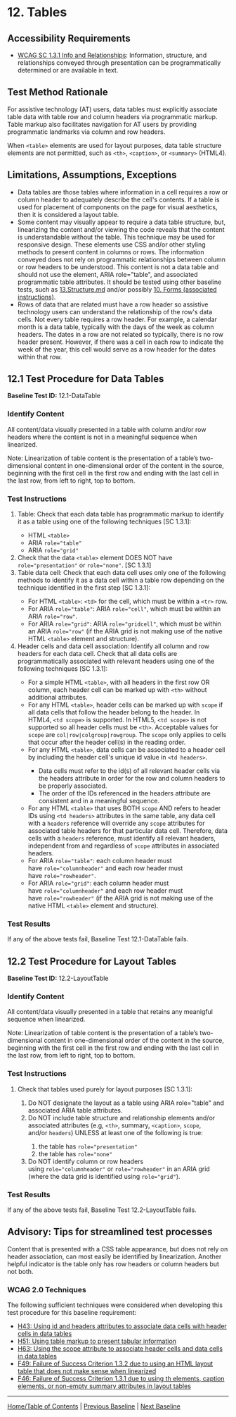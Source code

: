 # 12. Tables

Accessibility Requirements
--------------------------
-   [WCAG SC 1.3.1 Info and Relationships](https://www.w3.org/TR/UNDERSTANDING-WCAG20/content-structure-separation-programmatic.html): Information, structure, and relationships conveyed through presentation can be programmatically determined or are available in text.

Test Method Rationale
---------------------
For assistive technology (AT) users, data tables must explicitly associate table data with table row and column headers via programmatic markup. Table markup also facilitates navigation for AT users by providing programmatic landmarks via column and row headers.

When `<table>` elements are used for layout purposes, data table structure elements are not permitted, such as `<th>`, `<caption>`, or `<summary>` (HTML4).

Limitations, Assumptions, Exceptions
------------------------------------
-   Data tables are those tables where information in a cell requires a row or column header to adequately describe the cell's contents. If a table is used for placement of components on the page for visual aesthetics, then it is considered a layout table.
-   Some content may visually appear to require a data table structure, but, linearizing the content and/or viewing the code reveals that the content is understandable without the table. This technique may be used for responsive design. These elements use CSS and/or other styling methods to present content in columns or rows. The information conveyed does not rely on programmatic relationships between column or row headers to be understood. This content is not a data table and should not use the element, ARIA role="table", and associated programmatic table attributes. It should be tested using other baseline tests, such as [13.Structure.md](https://github.com/Section508Coordinators/ICTTestingBaseline/blob/master/docs/13Headings.md) and/or possibly [10. Forms (associated instructions)](https://github.com/Section508Coordinators/ICTTestingBaseline/blob/master/docs/10Forms.md).
-   Rows of data that are related must have a row header so assistive technology users can understand the relationship of the row's data cells. Not every table requires a row header. For example, a calendar month is a data table, typically with the days of the week as column headers. The dates in a row are not related so typically, there is no row header present. However, if there was a cell in each row to indicate the week of the year, this cell would serve as a row header for the dates within that row.

12.1 Test Procedure for Data Tables
------------------------------------------------
**Baseline Test ID:** 12.1-DataTable
### Identify Content
<p id="1IC">All content/data visually presented in a table with column and/or row headers where the content is not in a meaningful sequence when linearized.</p>

<p>Note: Linearization of table content is the presentation of a table’s two-dimensional content in one-dimensional order of the content in the source, beginning with the first cell in the first row and ending with the last cell in the last row, from left to right, top to bottom.</p>

### Test Instructions
<ol id="1TI">
    <li id="1TI-1">Table: Check that each data table has programmatic markup to identify it as a table using one of the following techniques [SC 1.3.1]:</li>
        <ul>
            <li>HTML <code>&lt;table&gt;</code></li>
            <li>ARIA <code>role="table"</code></li>
            <li>ARIA <code>role="grid"</code></li>
        </ul>
    <li id="1TI-2">Check that the data <code>&lt;table&gt;</code> element DOES NOT have <code>role="presentation"</code> or <code>role="none"</code>. [SC 1.3.1]</li>
    <li id="1TI-3">Table data cell: Check that each data cell uses only one of the following methods to identify it as a data cell within a table row depending on the technique identified in the first step [SC 1.3.1]:</li>
        <ul>
            <li>For HTML <code>&lt;table&gt;</code>: <code>&lt;td&gt;</code> for the cell, which must be within a <code>&lt;tr&gt;</code> row.</li>
            <li>For ARIA <code>role="table"</code>: ARIA <code>role="cell"</code>, which must be within an ARIA <code>role="row"</code>.</li>
            <li>For ARIA <code>role="grid"</code>: ARIA <code>role="gridcell"</code>, which must be within an ARIA <code>role="row"</code> (if the ARIA grid is not making use of the native HTML <code>&lt;table&gt;</code> element and structure).</li>
        </ul>
    <li id="1TI-4">Header cells and data cell association: Identify all column and row headers for each data cell. Check that all data cells are programmatically associated with relevant headers using one of the following techniques [SC 1.3.1]:</li>
    <ul>
        <li>For a simple HTML <code>&lt;table&gt;</code>, with all headers in the first row OR column, each header cell can be marked up with <code>&lt;th&gt;</code> without additional attributes.</li>
        <li>For any HTML <code>&lt;table&gt;</code>, header cells can be marked up with <code>scope</code> if all data cells that follow the header belong to the header. In HTML4, <code>&lt;td scope&gt;</code> is supported. In HTML5, <code>&lt;td scope&gt;</code> is not supported so all header cells must be <code>&lt;th&gt;</code>. Acceptable values for <code>scope</code> are <code>col|row|colgroup|rowgroup</code>. The <code>scope</code> only applies to cells that occur after the header cell(s) in the reading order.</li>
        <li>For any HTML <code>&lt;table&gt;</code>, data cells can be associated to a header cell by including the header cell's unique id value in <code>&lt;td headers&gt;</code>.</li>
            <ul>
                <li>Data cells must refer to the id(s) of all relevant header cells via the headers attribute in order for the row and column headers to be properly associated.</li>
                <li>The order of the IDs referenced in the headers attribute are consistent and in a meaningful sequence.</li>
            </ul>
        <li>For any HTML <code>&lt;table&gt;</code> that uses BOTH <code>scope</code> AND refers to header IDs using <code>&lt;td headers&gt;</code> attributes in the same table, any data cell with a <code>headers</code> reference will override any <code>scope</code> attributes for associated table headers for that particular data cell. Therefore, data cells with a <code>headers</code> reference, must identify all relevant headers, independent from and regardless of <code>scope</code> attributes in associated headers.</li>
        <li>For ARIA <code>role="table"</code>: each column header must have <code>role="columnheader"</code> and each row header must have <code>role="rowheader"</code>.</li>
        <li>For ARIA <code>role="grid"</code>: each column header must have <code>role="columnheader"</code> and each row header must have <code>role="rowheader"</code> (if the ARIA grid is not making use of the native HTML <code>&lt;table&gt;</code> element and structure).</li>
    </ul>
</ol>

### Test Results
<p id="1TR">If any of the above tests fail, Baseline Test 12.1-DataTable fails.</p>

12.2 Test Procedure for Layout Tables
------------------------------------------------
**Baseline Test ID:** 12.2-LayoutTable
### Identify Content
<p id="2IC">All content/data visually presented in a table that retains any meanigful sequence when linearized.</p>

<p>Note: Linearization of table content is the presentation of a table’s two-dimensional content in one-dimensional order of the content in the source, beginning with the first cell in the first row and ending with the last cell in the last row, from left to right, top to bottom.</p>

### Test Instructions
<ol id="2TI">
    <li id="2TI-1">Check that tables used purely for layout purposes [SC 1.3.1]:</li>
        <ol>
            <li id="2TI-1i">Do NOT designate the layout as a table using ARIA role="table" and associated ARIA table attributes.</li>
            <li id="2TI-1ii">Do NOT include table structure and relationship elements and/or associated attributes (e.g, <code>&lt;th&gt;</code>, summary, <code>&lt;caption&gt;</code>, <code>scope</code>, and/or <code>headers</code>) UNLESS at least one of the following is true:</li>
            <ol>
                <li id="2TI-1iia">the table has <code>role="presentation"</code></li>
                <li id="2TI-1iib">the table has <code>role="none"</code></li>
            </ol>
            <li id="2TI-1iii">Do NOT identify column or row headers using <code>role="columnheader"</code> or <code>role="rowheader"</code> in an ARIA grid (where the data grid is identified using <code>role="grid"</code>).</li>
        </ol>
</ol>

### Test Results
<p id="2TR">If any of the above tests fail, Baseline Test 12.2-LayoutTable fails.</p>

Advisory: Tips for streamlined test processes
---------------------------------------------
Content that is presented with a CSS table appearance, but does not rely on header association, can most easily be identified by linearization. Another helpful indicator is the table only has row headers or column headers but not both.

### WCAG 2.0 Techniques
The following sufficient techniques were considered when developing this test procedure for this baseline requirement:
-   [H43: Using id and headers attributes to associate data cells with header cells in data tables](https://www.w3.org/TR/WCAG20-TECHS/H43.html)
-   [H51: Using table markup to present tabular information](https://www.w3.org/TR/WCAG20-TECHS/H51.html)
-   [H63: Using the scope attribute to associate header cells and data cells in data tables](https://www.w3.org/TR/WCAG20-TECHS/H63.html)
-   [F49: Failure of Success Criterion 1.3.2 due to using an HTML layout table that does not make sense when linearized](https://www.w3.org/TR/WCAG20-TECHS/F49.html)
-   [F46: Failure of Success Criterion 1.3.1 due to using th elements, caption elements, or non-empty summary attributes in layout tables](http://www.w3.org/TR/WCAG20-TECHS/F46.html)

----------------------------------------
[Home/Table of Contents](index.md) | [Previous Baseline](11PageTitles.md) | [Next Baseline](13Structure.md)
